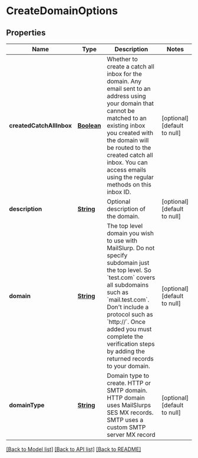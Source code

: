 # CreateDomainOptions
## Properties

Name | Type | Description | Notes
------------ | ------------- | ------------- | -------------
**createdCatchAllInbox** | [**Boolean**](boolean) | Whether to create a catch all inbox for the domain. Any email sent to an address using your domain that cannot be matched to an existing inbox you created with the domain will be routed to the created catch all inbox. You can access emails using the regular methods on this inbox ID. | [optional] [default to null]
**description** | [**String**](string) | Optional description of the domain. | [optional] [default to null]
**domain** | [**String**](string) | The top level domain you wish to use with MailSlurp. Do not specify subdomain just the top level. So &#x60;test.com&#x60; covers all subdomains such as &#x60;mail.test.com&#x60;. Don&#39;t include a protocol such as &#x60;http://&#x60;. Once added you must complete the verification steps by adding the returned records to your domain. | [optional] [default to null]
**domainType** | [**String**](string) | Domain type to create. HTTP or SMTP domain. HTTP domain uses MailSlurps SES MX records. SMTP uses a custom SMTP server MX record | [optional] [default to null]

[[Back to Model list]](../README#documentation-for-models) [[Back to API list]](../README#documentation-for-api-endpoints) [[Back to README]](../README)

